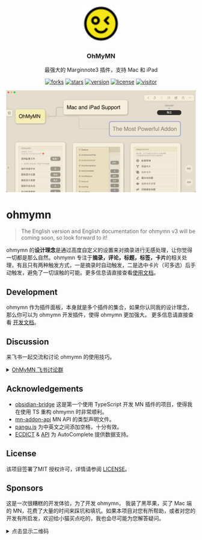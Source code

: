 <p align="center">
  <a href="https://github.com/mnaddon/ohmymn">
    <img src="assets/logo.svg" alt="Logo" width="100" height="100">
  </a>
  <h3 align="center">OhMyMN</h3>
  <p align="center">最强大的 Marginnote3 插件，支持 Mac 和 iPad </p>
</p>
<p align="center">
  <a href="https://github.com/mnaddon/ohmymn/network/members"><img src="https://img.shields.io/github/forks/mnaddon/ohmymn.svg?style=flat" alt="forks"></a>
  <a href="https://github.com/mnaddon/ohmymn/stargazers"><img src="https://img.shields.io/github/stars/mnaddon/ohmymn.svg?style=flat" alt="stars"></a>
  <a href="https://github.com/mnaddon/ohmymn/blob/main/package.json"><img src="https://img.shields.io/badge/ohmymn-v3.0.1-orange" alt="version"></a>
  <a href="https://github.com/mnaddon/ohmymn/blob/main/LICENSE"><img src="https://img.shields.io/badge/license-MIT-green" alt="license"></a>
  <a href="https://github.com/mnaddon/ohmymn/releases"><img src="https://visitor-badge.vercel.app/page/ohmymn?color=blue" alt="visitor"></a>
</p>

![ohmymn](assets/pic-l.png)

# ohmymn

> The English version and English documentation for ohmymn v3 will be coming soon, so look forward to it!

ohmymn 的**设计理念**是通过高度自定义的设置来对摘录进行无感处理，让你觉得一切都是那么自然。ohmymn 专注于**摘录，评论，标题，标签，卡片**的相关处理，有且只有两种触发方式，一是摘录时自动触发，二是选中卡片（可多选）后手动触发，避免了一切误触的可能。更多信息请直接查看[使用文档](https://busiyi.notion.site/OhMyMN-wiki-74ac16d09d17420391b8ffb0dd8cab01)。

## Development

ohmymn 作为插件面板，本身就是多个插件的集合，如果你认同我的设计理念，那么你可以为 ohmymn 开发插件，使得 ohmymn 更加强大。 更多信息请直接查看 [开发文档](https://busiyi.notion.site/busiyi/OhMyMN-wiki-74ac16d09d17420391b8ffb0dd8cab01#c5a601fcf71a4dda9bb05efdd5a1cf6f)。

## Discussion
来飞书一起交流和讨论 ohmymn 的使用技巧。
<details><summary>
<a href="https://applink.feishu.cn/client/chat/chatter/add_by_link?link_token=b48nfc45-22ff-4a3f-a1e3-f0f84c50db53">OhMyMN 飞书讨论群<a>

</summary>

![feishu](assets/feishu.png)
</details>

## Acknowledgements

* [obsidian-bridge](https://github.com/aidenlx/obsidian-bridge) 这是第一个使用 TypeScript 开发 MN 插件的项目，使得我在使用 TS 重构 ohmymn 时非常顺利。
* [mn-addon-api](https://github.com/aidenlx/mn-addon-api)  MN API 的类型声明文件。
* [pangu.js](https://github.com/vinta/pangu.js) 为中英文之间添加空格，十分有效。
* [ECDICT](https://github.com/skywind3000/ECDICT) & [API](http://dict.e.opac.vip/dict.php) 为 AutoComplete 提供数据支持。

## License
该项目签署了MIT 授权许可，详情请参阅 [LICENSE](https://github.com/mnaddon/ohmymn/blob/main/LICENSE)。

## Sponsors

这是一次很糟糕的开发体验，为了开发 ohmymn， 我装了黑苹果，买了 Mac 端的 MN，花费了大量的时间来踩坑和填坑。如果本项目对您有所帮助，或者对您的开发有所启发，欢迎给小猫买点吃的，我也会尽可能为您解答疑问。
<details><summary>点击显示二维码</summary>

![donate](assets/donate.gif)
</details>